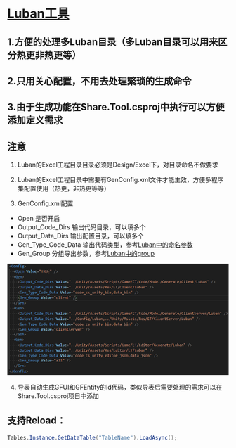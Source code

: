 # [Luban工具](https://focus-creative-games.github.io/luban/about/)

##  1.方便的处理多Luban目录（多Luban目录可以用来区分热更非热更等）
##  2.只用关心配置，不用去处理繁琐的生成命令
##  3.由于生成功能在Share.Tool.csproj中执行可以方便添加定义需求

## 注意

1.  Luban的Excel工程目录目录必须是Design/Excel下，对目录命名不做要求

2.  Luban的Excel工程目录中需要有GenConfig.xml文件才能生效，方便多程序集配置使用（热更，非热更等等）

3.  GenConfig.xml配置
   - Open                    是否开启
   - Output_Code_Dirs        输出代码目录，可以填多个
   - Output_Data_Dirs        输出配置目录，可以填多个
   - Gen_Type_Code_Data      输出代码类型，参考[Luban中的命名参数](https://focus-creative-games.github.io/luban/command_tools/#gen-types-%E5%8F%82%E6%95%B0%E4%BB%8B%E7%BB%8D)
   - Gen_Group               分组导出参数，参考[Luban中的group](https://focus-creative-games.github.io/luban/define/#group)

![](png/luban_genconfig.png)

4.  导表自动生成GFUI和GFEntity的Id代码，类似导表后需要处理的需求可以在Share.Tool.csproj项目中添加

## 支持Reload：
```csharp
Tables.Instance.GetDataTable("TableName").LoadAsync(); 
```